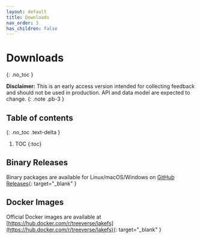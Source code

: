 ```yaml
---
layout: default
title: Downloads
nav_order: 3
has_children: false
---
```


# Downloads
{: .no_toc }

**Disclaimer:** This is an early access version intended for collecting feedback and should not be used in production. API and data model are expected to change.
{: .note .pb-3 }


## Table of contents
{: .no_toc .text-delta }

1. TOC
{:toc}


## Binary Releases

Binary packages are available for Linux/macOS/Windows on [GitHub Releases](https://github.com/treeverse/lakeFS/releases){: target="_blank" }

## Docker Images

Official Docker images are available at [https://hub.docker.com/r/treeverse/lakefs](https://hub.docker.com/r/treeverse/lakefs){: target="_blank" }
